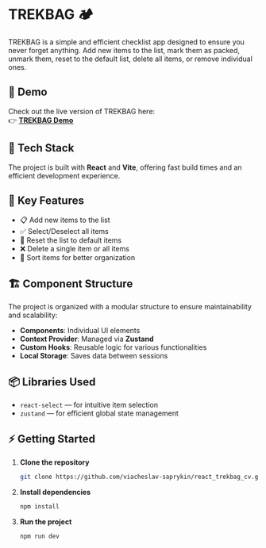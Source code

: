 # TREKBAG 🏕️  

TREKBAG is a simple and efficient checklist app designed to ensure you never forget anything. Add new items to the list, mark them as packed, unmark them, reset to the default list, delete all items, or remove individual ones.

## 🚀 Demo  

Check out the live version of TREKBAG here:  
👉 **[TREKBAG Demo](https://your-demo-link.com)**  

## 🚀 Tech Stack  

The project is built with **React** and **Vite**, offering fast build times and an efficient development experience.  

## 📌 Key Features  
- 📋 Add new items to the list  
- ✅ Select/Deselect all items  
- 🔄 Reset the list to default items  
- ❌ Delete a single item or all items  
- 📌 Sort items for better organization  

## 🏗️ Component Structure  
The project is organized with a modular structure to ensure maintainability and scalability:  
- **Components**: Individual UI elements  
- **Context Provider**: Managed via **Zustand**  
- **Custom Hooks**: Reusable logic for various functionalities  
- **Local Storage**: Saves data between sessions  

## 📦 Libraries Used  
- `react-select` — for intuitive item selection  
- `zustand` — for efficient global state management  

## ⚡ Getting Started  
1. **Clone the repository**  
   ```sh
   git clone https://github.com/viacheslav-saprykin/react_trekbag_cv.git
2. **Install dependencies**
    ```sh
    npm install
3. **Run the project**
    ```sh
    npm run dev
